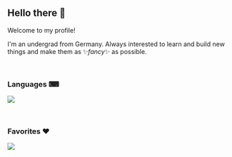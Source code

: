 ## Hello there 👋

Welcome to my profile!

I'm an undergrad from Germany. Always interested to learn and build new things and make them as ✨*fancy*✨ as possible.

&nbsp;

### Languages ⌨
<img src="https://skillicons.dev/icons?i=rust,py,php,cpp,bash,regex" />

&nbsp;

### Favorites ❤️
<img src="https://skillicons.dev/icons?i=linux,neovim,git,discord" />
